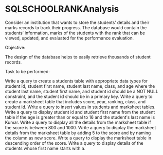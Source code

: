 # SQLSCHOOLRANKAnalysis
Consider an institution that wants to store the students’ details and their marks records to track their progress. The database would contain the students’ information, marks of the students with the rank that can be viewed, updated, and evaluated for the performance evaluation.


Objective:

The design of the database helps to easily retrieve thousands of student records.

 

Task to be performed:

Write a query to create a students table with appropriate data types for student id, student first name, student last name, class, and age where the student last name, student first name, and student id should be a NOT NULL constraint, and the student id should be in a primary key.
Write a query to create a marksheet table that includes score, year, ranking, class, and student id.
Write a query to insert values in students and marksheet tables.
Write a query to display student id and student first name from the student table if the age is greater than or equal to 16 and the student's last name is Kumar.
Write a query to display all the details from the marksheet table if the score is between 800 and 1000.
Write a query to display the marksheet details from the marksheet table by adding 5 to the score and by naming the column as new score.
Write a query to display the marksheet table in descending order of the  score.
Write a query to display details of the students whose first name starts with a.
